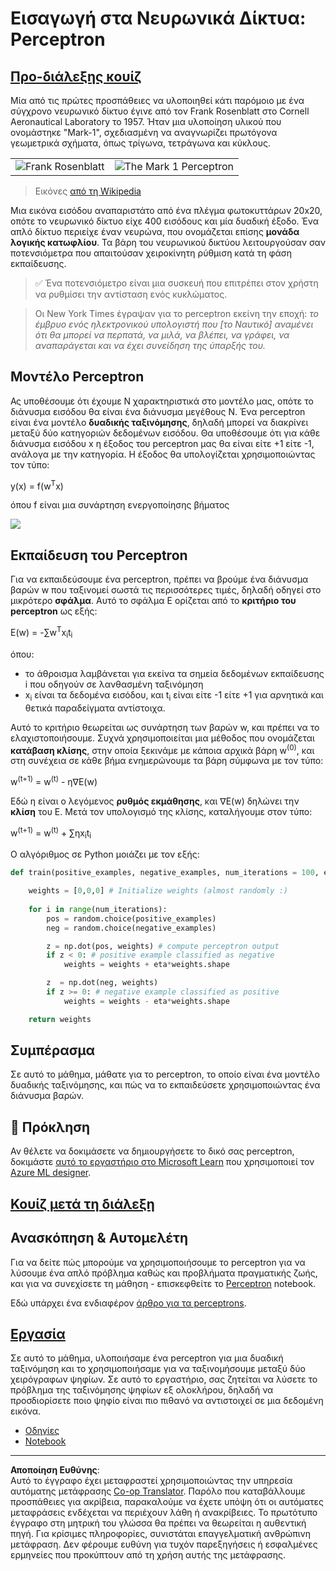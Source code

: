<!--
CO_OP_TRANSLATOR_METADATA:
{
  "original_hash": "0c37770bba4fff3c71dc00eb261ee61b",
  "translation_date": "2025-08-29T09:09:09+00:00",
  "source_file": "lessons/3-NeuralNetworks/03-Perceptron/README.md",
  "language_code": "el"
}
-->
# Εισαγωγή στα Νευρωνικά Δίκτυα: Perceptron

## [Προ-διάλεξης κουίζ](https://ff-quizzes.netlify.app/en/ai/quiz/5)

Μία από τις πρώτες προσπάθειες να υλοποιηθεί κάτι παρόμοιο με ένα σύγχρονο νευρωνικό δίκτυο έγινε από τον Frank Rosenblatt στο Cornell Aeronautical Laboratory το 1957. Ήταν μια υλοποίηση υλικού που ονομάστηκε "Mark-1", σχεδιασμένη να αναγνωρίζει πρωτόγονα γεωμετρικά σχήματα, όπως τρίγωνα, τετράγωνα και κύκλους.

|      |      |
|--------------|-----------|
|<img src='images/Rosenblatt-wikipedia.jpg' alt='Frank Rosenblatt'/> | <img src='images/Mark_I_perceptron_wikipedia.jpg' alt='The Mark 1 Perceptron' />|

> Εικόνες [από τη Wikipedia](https://en.wikipedia.org/wiki/Perceptron)

Μια εικόνα εισόδου αναπαριστάτο από ένα πλέγμα φωτοκυττάρων 20x20, οπότε το νευρωνικό δίκτυο είχε 400 εισόδους και μία δυαδική έξοδο. Ένα απλό δίκτυο περιείχε έναν νευρώνα, που ονομάζεται επίσης **μονάδα λογικής κατωφλίου**. Τα βάρη του νευρωνικού δικτύου λειτουργούσαν σαν ποτενσιόμετρα που απαιτούσαν χειροκίνητη ρύθμιση κατά τη φάση εκπαίδευσης.

> ✅ Ένα ποτενσιόμετρο είναι μια συσκευή που επιτρέπει στον χρήστη να ρυθμίσει την αντίσταση ενός κυκλώματος.

> Οι New York Times έγραψαν για το perceptron εκείνη την εποχή: *το έμβρυο ενός ηλεκτρονικού υπολογιστή που [το Ναυτικό] αναμένει ότι θα μπορεί να περπατά, να μιλά, να βλέπει, να γράφει, να αναπαράγεται και να έχει συνείδηση της ύπαρξής του.*

## Μοντέλο Perceptron

Ας υποθέσουμε ότι έχουμε N χαρακτηριστικά στο μοντέλο μας, οπότε το διάνυσμα εισόδου θα είναι ένα διάνυσμα μεγέθους N. Ένα perceptron είναι ένα μοντέλο **δυαδικής ταξινόμησης**, δηλαδή μπορεί να διακρίνει μεταξύ δύο κατηγοριών δεδομένων εισόδου. Θα υποθέσουμε ότι για κάθε διάνυσμα εισόδου x η έξοδος του perceptron μας θα είναι είτε +1 είτε -1, ανάλογα με την κατηγορία. Η έξοδος θα υπολογίζεται χρησιμοποιώντας τον τύπο:

y(x) = f(w<sup>T</sup>x)

όπου f είναι μια συνάρτηση ενεργοποίησης βήματος

<!-- img src="http://www.sciweavers.org/tex2img.php?eq=f%28x%29%20%3D%20%5Cbegin%7Bcases%7D%0A%20%20%20%20%20%20%20%20%20%2B1%20%26%20x%20%5Cgeq%200%20%5C%5C%0A%20%20%20%20%20%20%20%20%20-1%20%26%20x%20%3C%200%0A%20%20%20%20%20%20%20%5Cend%7Bcases%7D%20%5C%5C%0A&bc=White&fc=Black&im=jpg&fs=12&ff=arev&edit=0" align="center" border="0" alt="f(x) = \begin{cases} +1 & x \geq 0 \\ -1 & x < 0 \end{cases} \\" width="154" height="50" / -->
<img src="images/activation-func.png"/>

## Εκπαίδευση του Perceptron

Για να εκπαιδεύσουμε ένα perceptron, πρέπει να βρούμε ένα διάνυσμα βαρών w που ταξινομεί σωστά τις περισσότερες τιμές, δηλαδή οδηγεί στο μικρότερο **σφάλμα**. Αυτό το σφάλμα E ορίζεται από το **κριτήριο του perceptron** ως εξής:

E(w) = -∑w<sup>T</sup>x<sub>i</sub>t<sub>i</sub>

όπου:

* το άθροισμα λαμβάνεται για εκείνα τα σημεία δεδομένων εκπαίδευσης i που οδηγούν σε λανθασμένη ταξινόμηση
* x<sub>i</sub> είναι τα δεδομένα εισόδου, και t<sub>i</sub> είναι είτε -1 είτε +1 για αρνητικά και θετικά παραδείγματα αντίστοιχα.

Αυτό το κριτήριο θεωρείται ως συνάρτηση των βαρών w, και πρέπει να το ελαχιστοποιήσουμε. Συχνά χρησιμοποιείται μια μέθοδος που ονομάζεται **κατάβαση κλίσης**, στην οποία ξεκινάμε με κάποια αρχικά βάρη w<sup>(0)</sup>, και στη συνέχεια σε κάθε βήμα ενημερώνουμε τα βάρη σύμφωνα με τον τύπο:

w<sup>(t+1)</sup> = w<sup>(t)</sup> - η∇E(w)

Εδώ η είναι ο λεγόμενος **ρυθμός εκμάθησης**, και ∇E(w) δηλώνει την **κλίση** του E. Μετά τον υπολογισμό της κλίσης, καταλήγουμε στον τύπο:

w<sup>(t+1)</sup> = w<sup>(t)</sup> + ∑ηx<sub>i</sub>t<sub>i</sub>

Ο αλγόριθμος σε Python μοιάζει με τον εξής:

```python
def train(positive_examples, negative_examples, num_iterations = 100, eta = 1):

    weights = [0,0,0] # Initialize weights (almost randomly :)
        
    for i in range(num_iterations):
        pos = random.choice(positive_examples)
        neg = random.choice(negative_examples)

        z = np.dot(pos, weights) # compute perceptron output
        if z < 0: # positive example classified as negative
            weights = weights + eta*weights.shape

        z  = np.dot(neg, weights)
        if z >= 0: # negative example classified as positive
            weights = weights - eta*weights.shape

    return weights
```

## Συμπέρασμα

Σε αυτό το μάθημα, μάθατε για το perceptron, το οποίο είναι ένα μοντέλο δυαδικής ταξινόμησης, και πώς να το εκπαιδεύσετε χρησιμοποιώντας ένα διάνυσμα βαρών.

## 🚀 Πρόκληση

Αν θέλετε να δοκιμάσετε να δημιουργήσετε το δικό σας perceptron, δοκιμάστε [αυτό το εργαστήριο στο Microsoft Learn](https://docs.microsoft.com/en-us/azure/machine-learning/component-reference/two-class-averaged-perceptron?WT.mc_id=academic-77998-cacaste) που χρησιμοποιεί τον [Azure ML designer](https://docs.microsoft.com/en-us/azure/machine-learning/concept-designer?WT.mc_id=academic-77998-cacaste).

## [Κουίζ μετά τη διάλεξη](https://ff-quizzes.netlify.app/en/ai/quiz/6)

## Ανασκόπηση & Αυτομελέτη

Για να δείτε πώς μπορούμε να χρησιμοποιήσουμε το perceptron για να λύσουμε ένα απλό πρόβλημα καθώς και προβλήματα πραγματικής ζωής, και για να συνεχίσετε τη μάθηση - επισκεφθείτε το [Perceptron](Perceptron.ipynb) notebook.

Εδώ υπάρχει ένα ενδιαφέρον [άρθρο για τα perceptrons](https://towardsdatascience.com/what-is-a-perceptron-basics-of-neural-networks-c4cfea20c590).

## [Εργασία](lab/README.md)

Σε αυτό το μάθημα, υλοποιήσαμε ένα perceptron για μια δυαδική ταξινόμηση και το χρησιμοποιήσαμε για να ταξινομήσουμε μεταξύ δύο χειρόγραφων ψηφίων. Σε αυτό το εργαστήριο, σας ζητείται να λύσετε το πρόβλημα της ταξινόμησης ψηφίων εξ ολοκλήρου, δηλαδή να προσδιορίσετε ποιο ψηφίο είναι πιο πιθανό να αντιστοιχεί σε μια δεδομένη εικόνα.

* [Οδηγίες](lab/README.md)
* [Notebook](lab/PerceptronMultiClass.ipynb)

---

**Αποποίηση Ευθύνης**:  
Αυτό το έγγραφο έχει μεταφραστεί χρησιμοποιώντας την υπηρεσία αυτόματης μετάφρασης [Co-op Translator](https://github.com/Azure/co-op-translator). Παρόλο που καταβάλλουμε προσπάθειες για ακρίβεια, παρακαλούμε να έχετε υπόψη ότι οι αυτόματες μεταφράσεις ενδέχεται να περιέχουν λάθη ή ανακρίβειες. Το πρωτότυπο έγγραφο στη μητρική του γλώσσα θα πρέπει να θεωρείται η αυθεντική πηγή. Για κρίσιμες πληροφορίες, συνιστάται επαγγελματική ανθρώπινη μετάφραση. Δεν φέρουμε ευθύνη για τυχόν παρεξηγήσεις ή εσφαλμένες ερμηνείες που προκύπτουν από τη χρήση αυτής της μετάφρασης.